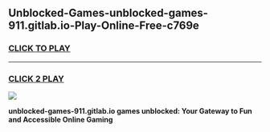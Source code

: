 
## Unblocked-Games-unblocked-games-911.gitlab.io-Play-Online-Free-c769e
<h3>
<a href="https://premium76.site?title=unblocked-games-911.gitlab.io&ref=26A">CLICK TO PLAY</a></h3>
<hr>

<h3>
<a href="https://premium76.site?title=unblocked-games-911.gitlab.io&ref=26A">CLICK 2 PLAY</a>
  
</h3>

<a href="https://premium76.site?title=unblocked-games-911.gitlab.io&ref=26A"><img src="https://clearcache.store/games.png"></a>


**unblocked-games-911.gitlab.io games unblocked: Your Gateway to Fun and Accessible Online Gaming**
